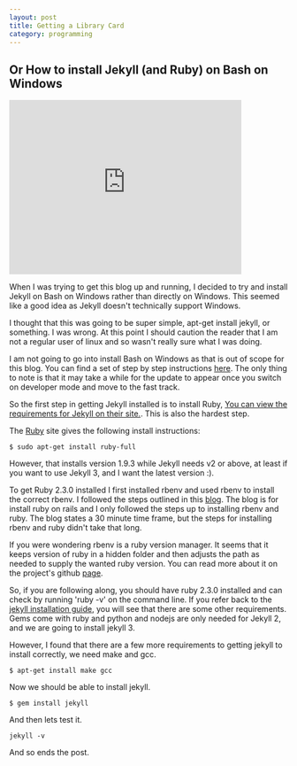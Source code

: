 ```yaml
---
layout: post
title: Getting a Library Card
category: programming
---
```

## Or How to install Jekyll (and Ruby) on Bash on Windows

<div class="post-embeded">
<iframe width="420" height="315" src="https://www.youtube-nocookie.com/embed/DrJo3AUggz4" frameborder="0" allowfullscreen></iframe>
</div>

When I was trying to get this blog up and running, I decided to try and install Jekyll on Bash on Windows rather than directly on Windows. This seemed like a good idea as Jekyll doesn't technically support Windows.

I thought that this was going to be super simple, apt-get install jekyll, or something.
I was wrong.
At this point I should caution the reader that I am not a regular user of linux and so wasn't really sure what I was doing.

I am not going to go into install Bash on Windows as that is out of scope for this blog. You can find a set of step by step instructions [here][bash install]. The only thing to note is that it may take a while for the update to appear once you switch on developer mode and move to the fast track.

So the first step in getting Jekyll installed is to install Ruby, [You can view the requirements for Jekyll on their site.][jekyll install]. This is also the hardest step.

The [Ruby][ruby install] site gives the following install instructions:

``` console
$ sudo apt-get install ruby-full
```

However, that installs version 1.9.3 while Jekyll needs v2 or above, at least if you want to use Jekyll 3, and I want the latest version :). 

To get Ruby 2.3.0 installed I first installed rbenv and used rbenv to install the correct rbenv. I followed the steps outlined in this [blog][rails]. The blog is for install ruby on rails and I only followed the steps up to installing rbenv and ruby. The blog states a 30 minute time frame, but the steps for installing rbenv and ruby didn't take that long.

If you were wondering rbenv is a ruby version manager. It seems that it keeps version of ruby in a hidden folder and then adjusts the path as needed to supply the wanted ruby version. You can read more about it on the project's github [page][rbenv].

So, if you are following along, you should have ruby 2.3.0 installed and can check by running 'ruby -v' on the command line. If you refer back to the [jekyll installation guide][jekyll install], you will see that there are some other requirements. Gems come with ruby and python and nodejs are only needed for Jekyll 2, and we are going to install jekyll 3.

However, I found that there are a few more requirements to getting jekyll to install correctly, we need make and gcc.

``` console
$ apt-get install make gcc
```

Now we should be able to install jekyll.

``` console
$ gem install jekyll
```

And then lets test it.

``` console
jekyll -v
```

And so ends the post.

[bash install]: https://blogs.msdn.microsoft.com/commandline/2016/04/06/bash-on-ubuntu-on-windows-download-now-3/
[jekyll install]: https://jekyllrb.com/docs/installation/
[ruby install]: https://www.ruby-lang.org/en/documentation/installation/#apt
[rails]: https://gorails.com/setup/ubuntu/14.04
[rbenv]: https://github.com/rbenv/rbenv

